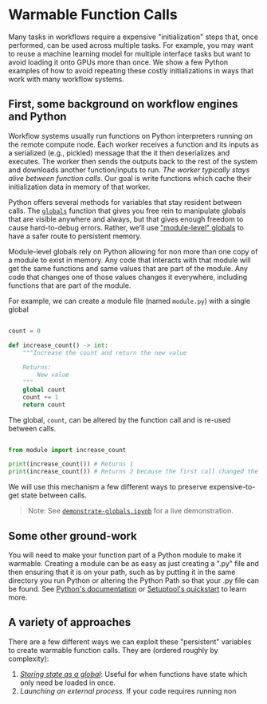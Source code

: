 # Warmable Function Calls

Many tasks in workflows require a expensive "initialization" steps that, once performed, can be used across multiple tasks.
For example, you may want to reuse a machine learning model for multiple interface tasks but want to avoid loading it onto GPUs more than once.
We show a few Python examples of how to avoid repeating these costly initializations in ways that work with many workflow systems.

## First, some background on workflow engines and Python

Workflow systems usually run functions on Python interpreters running on the remote compute node.
Each worker receives a function and its inputs as a serialized (e.g., pickled) message that the it then deserializes and executes.
The worker then sends the outputs back to the rest of the system and downloads another function/inputs to run.
_The worker typically stays alive between function calls_.
Our goal is write functions which cache their initialization data in memory of that worker.

Python offers several methods for variables that stay resident between calls.
The [`globals`](https://docs.python.org/3/library/functions.html#globals) function that gives you free rein to manipulate globals that are visible anywhere and always, but that gives enough freedom to cause hard-to-debug errors.
Rather, we'll use ["module-level" globals](https://docs.python.org/3/faq/programming.html#how-do-i-share-global-variables-across-modules) to have a safer route to persistent memory.

Module-level globals rely on Python allowing for non more than one copy of a module to exist in memory. 
Any code that interacts with that module will get the same functions and same values that are part of the module.
Any code that changes one of those values changes it everywhere, including functions that are part of the module.

For example, we can create a module file (named `module.py`) with a single global

```python

count = 0

def increase_count() -> int:
    """Increase the count and return the new value
    
    Returns:
        New value
    """
    global count
    count += 1
    return count
```

The global, `count`, can be altered by the function call and is re-used between calls.

```python

from module import increase_count

print(increase_count()) # Returns 1
print(increase_count()) # Returns 2 because the first call changed the global
```

We will use this mechanism a few different ways to preserve expensive-to-get state between calls.

> Note: See [`demonstrate-globals.ipynb`](./demonstrate_globals.ipynb) for a live demonstration.

## Some other ground-work

You will need to make your function part of a Python module to make it warmable.
Creating a module can be as easy as just creating a ".py" file and then ensuring that it is on your path,
such as by putting it in the same directory you run Python or altering the Python Path so that your .py file can be found.
See [Python's documentation](https://setuptools.pypa.io/en/latest/userguide/quickstart.html#) or [Setuptool's quickstart](https://setuptools.pypa.io/en/latest/userguide/quickstart.html#) to learn more.


## A variety of approaches

There are a few different ways we can exploit these "persistent" variables to create warmable function calls.
They are (ordered roughly by complexity):

1. [*Storing state as a global*](./global-state): Useful for when functions have state which only need be loaded in once.
1. *Launching an external process.* If your code requires running non
